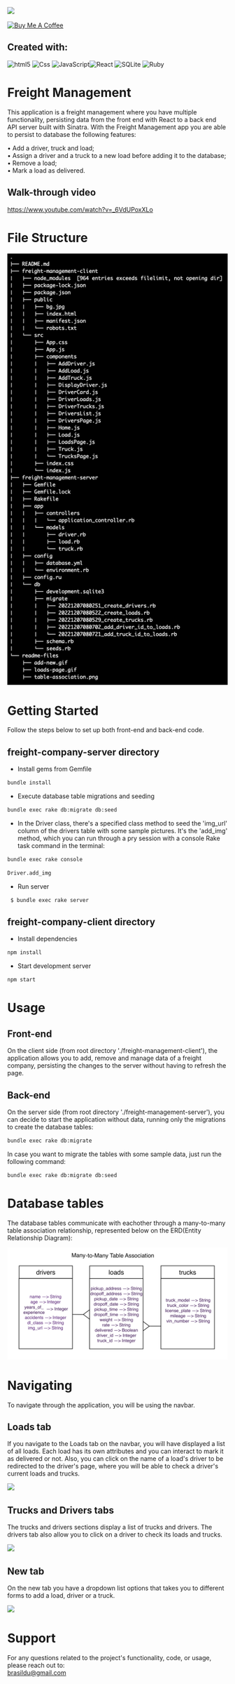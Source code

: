 ![](https://visitor-badge.glitch.me/badge?page_id=puneethreddyhc.onlineadv)

<a href="https://www.buymeacoffee.com/brasildu" target="_blank"><img src="https://cdn.buymeacoffee.com/buttons/v2/default-yellow.png" alt="Buy Me A Coffee" width="195" height="55"></a>

## Created with:  

<img alt="html5" src="https://img.shields.io/badge/HTML5-E34F26?style=for-the-badge&logo=html5&logoColor=white" /> <img alt="Css" src="https://img.shields.io/badge/CSS-239120?&style=for-the-badge&logo=css3&logoColor=white" /> <img alt="JavaScript" src="https://img.shields.io/badge/JavaScript-323330?style=for-the-badge&logo=javascript&logoColor=F7DF1E" /><img alt="React" src="https://img.shields.io/badge/React-20232A?style=for-the-badge&logo=react&logoColor=61DAFB" /> <img alt="SQLite" src="https://img.shields.io/badge/SQLite-07405E?style=for-the-badge&logo=sqlite&logoColor=white" /> <img alt="Ruby" src="https://img.shields.io/badge/Ruby-CC342D?style=for-the-badge&logo=ruby&logoColor=white" />

# Freight Management
This application is a freight management where you have multiple functionality, persisting data from the front end with React to a back end API server built with Sinatra. With the Freight Management app you are able to persist to database the following features:

• Add a driver, truck and load;  
• Assign a driver and a truck to a new load before adding it to the database;  
• Remove a load;  
• Mark a load as delivered.  

## Walk-through video
https://www.youtube.com/watch?v=_6VdUPoxXLo

# File Structure

<img alt='file-structure' src='./readme-files/file-structure.png' />  

# Getting Started
Follow the steps below to set up both front-end and back-end code.

## freight-company-server directory

- Install gems from Gemfile

 ```bash
bundle install
  ```

- Execute database table migrations and seeding

 ```bash
 bundle exec rake db:migrate db:seed
  ```
  
- In the Driver class, there's a specified class method to seed the 'img_url' column of the drivers table with some sample pictures. It's the 'add_img' method, which you can run through a pry session with a console Rake task command in the terminal:

 ```bash
 bundle exec rake console
  ```

 ```bash
 Driver.add_img 
  ```

- Run server

 ```bash
  $ bundle exec rake server
  ```

## freight-company-client directory

- Install dependencies  

 ```bash
npm install
  ```
  
- Start development server  
  
 ```bash
npm start
  ```



# Usage

## Front-end
On the client side (from root directory './freight-management-client'), the application allows you to add, remove and manage data of a freight company, persisting the changes to the server without having to refresh the page.


## Back-end
On the server side (from root directory './freight-management-server'), you can decide to start the application without data, running only the migrations to create the database tables:

 ```bash
 bundle exec rake db:migrate
  ```

In case you want to migrate the tables with some sample data, just run the following command:

 ```bash
 bundle exec rake db:migrate db:seed
  ```

# Database tables

The database tables communicate with eachother through a many-to-many table association relationship, represented below on the ERD(Entity Relationship Diagram):

<img alt="table-association" src='./readme-files/many-to-many.png' />  


# Navigating
To navigate through the application, you will be using the navbar.

## Loads tab
If you navigate to the Loads tab on the navbar, you will have displayed a list of all loads. Each load has its own attributes and you can interact to mark it as delivered or not.
Also, you can click on the name of a load's driver to be redirected to the driver's page, where you will be able to check a driver's current loads and trucks.

![](./readme-files/loads-page.gif)

## Trucks and Drivers tabs
The trucks and drivers sections display a list of trucks and drivers. The drivers tab also allow you to click on a driver to check its loads and trucks.

![](./readme-files/trucks-drivers.gif)

## New tab
On the new tab you have a dropdown list options that takes you to different forms to add a load, driver or a truck.

![](./readme-files/add-new.gif)

# Support
For any questions related to the project's functionality, code, or usage, please reach out to:  
brasildu@gmail.com
